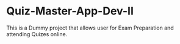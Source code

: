 # Quiz-Master-App-Dev-II
This is a Dummy project that allows user for Exam Preparation and attending Quizes online.
